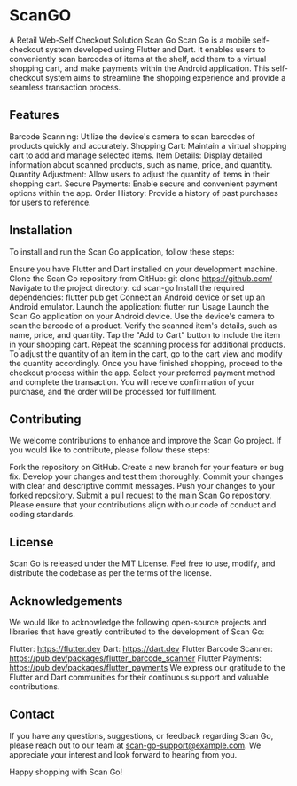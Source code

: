 # ScanGO
A Retail Web-Self Checkout Solution
Scan Go
Scan Go is a mobile self-checkout system developed using Flutter and Dart. It enables users to conveniently scan barcodes of items at the shelf, add them to a virtual shopping cart, and make payments within the Android application. This self-checkout system aims to streamline the shopping experience and provide a seamless transaction process.

## Features
Barcode Scanning: Utilize the device's camera to scan barcodes of products quickly and accurately.
Shopping Cart: Maintain a virtual shopping cart to add and manage selected items.
Item Details: Display detailed information about scanned products, such as name, price, and quantity.
Quantity Adjustment: Allow users to adjust the quantity of items in their shopping cart.
Secure Payments: Enable secure and convenient payment options within the app.
Order History: Provide a history of past purchases for users to reference.

## Installation
To install and run the Scan Go application, follow these steps:

Ensure you have Flutter and Dart installed on your development machine.
Clone the Scan Go repository from GitHub: git clone https://github.com/
Navigate to the project directory: cd scan-go
Install the required dependencies: flutter pub get
Connect an Android device or set up an Android emulator.
Launch the application: flutter run
Usage
Launch the Scan Go application on your Android device.
Use the device's camera to scan the barcode of a product.
Verify the scanned item's details, such as name, price, and quantity.
Tap the "Add to Cart" button to include the item in your shopping cart.
Repeat the scanning process for additional products.
To adjust the quantity of an item in the cart, go to the cart view and modify the quantity accordingly.
Once you have finished shopping, proceed to the checkout process within the app.
Select your preferred payment method and complete the transaction.
You will receive confirmation of your purchase, and the order will be processed for fulfillment.

## Contributing
We welcome contributions to enhance and improve the Scan Go project. If you would like to contribute, please follow these steps:

Fork the repository on GitHub.
Create a new branch for your feature or bug fix.
Develop your changes and test them thoroughly.
Commit your changes with clear and descriptive commit messages.
Push your changes to your forked repository.
Submit a pull request to the main Scan Go repository.
Please ensure that your contributions align with our code of conduct and coding standards.

## License
Scan Go is released under the MIT License. Feel free to use, modify, and distribute the codebase as per the terms of the license.

## Acknowledgements
We would like to acknowledge the following open-source projects and libraries that have greatly contributed to the development of Scan Go:

Flutter: https://flutter.dev
Dart: https://dart.dev
Flutter Barcode Scanner: https://pub.dev/packages/flutter_barcode_scanner
Flutter Payments: https://pub.dev/packages/flutter_payments
We express our gratitude to the Flutter and Dart communities for their continuous support and valuable contributions.

## Contact
If you have any questions, suggestions, or feedback regarding Scan Go, please reach out to our team at scan-go-support@example.com. We appreciate your interest and look forward to hearing from you.

Happy shopping with Scan Go!
